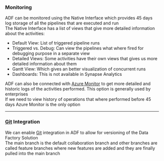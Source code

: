 ### Monitoring

ADF can be monitored using the Native Interface which provides 45 days log storage of all the pipelines that are executed and run  
The Native Interface has a list of views that give more detailed information about the activities:

* Default View: List of triggered pipeline runs
* Triggered vs. Debug: Can view the pipelines what where fired for debugging purpose in a separate view
* Detailed Views: Some activities have their own views that gives us more detailed information about them
* Gantt View: Which gives an better visualization of concurrent runs
* Dashboards: This is not available in Synapse Analytics

ADF can also be connected with [Azure Monitor](../../Azure%20Billing%20&%20Support/Azure%20Monitor.md) to get more detailed and historic logs of the activities performed. This option is generally used by enterprises  
If we need to view history of operations that where performed before 45 days Azure Monitor is the only option

---

### [Git](../../../../Tools%20&%20Services/Git/Git.md) Integration

We can enable [Git](../../../../Tools%20&%20Services/Git/Git.md) integration in ADF to allow for versioning of the Data Factory Solution  
The main branch is the default collaboration branch and other branches are called feature branches where new features are added and they are finally pulled into the main branch
